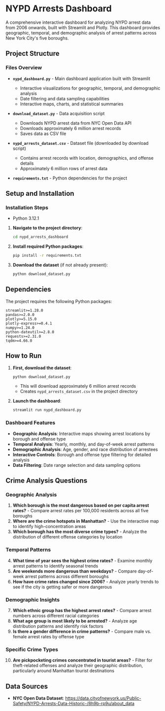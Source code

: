 # NYPD Arrests Dashboard

A comprehensive interactive dashboard for analyzing NYPD arrest data from 2006 onwards, built with Streamlit and Plotly. This dashboard provides geographic, temporal, and demographic analysis of arrest patterns across New York City's five boroughs.

## Project Structure

### Files Overview

- **`nypd_dashboard.py`** - Main dashboard application built with Streamlit
  - Interactive visualizations for geographic, temporal, and demographic analysis
  - Date filtering and data sampling capabilities
  - Interactive maps, charts, and statistical summaries
  
- **`download_dataset.py`** - Data acquisition script
  - Downloads NYPD arrest data from NYC Open Data API
  - Downloads approximately 6 million arrest records
  - Saves data as CSV file
  
- **`nypd_arrests_dataset.csv`** - Dataset file (downloaded by download script)
  - Contains arrest records with location, demographics, and offense details
  - Approximately 6 million rows of arrest data
  
- **`requirements.txt`** - Python dependencies for the project

## Setup and Installation


### Installation Steps

- Python 3.12.1

1. **Navigate to the project directory**:
   ```bash
   cd nypd_arrests_dashboard
   ```

2. **Install required Python packages**:
   ```bash
   pip install -r requirements.txt
   ```

3. **Download the dataset** (if not already present):
   ```bash
   python download_dataset.py
   ```

## Dependencies

The project requires the following Python packages:

```
streamlit>=1.28.0
pandas>=2.0.0
plotly>=5.15.0
plotly-express>=0.4.1
numpy>=1.24.0
python-dateutil>=2.8.0
requests>=2.31.0
tqdm>=4.66.0
```

## How to Run

1. **First, download the dataset**:
   ```bash
   python download_dataset.py
   ```
   - This will download approximately 6 million arrest records
   - Creates `nypd_arrests_dataset.csv` in the project directory

2. **Launch the dashboard**:
   ```bash
   streamlit run nypd_dashboard.py
   ```

### Dashboard Features

- **Geographic Analysis**: Interactive maps showing arrest locations by borough and offense type
- **Temporal Analysis**: Yearly, monthly, and day-of-week arrest patterns
- **Demographic Analysis**: Age, gender, and race distribution of arrestees
- **Interactive Controls**: Borough and offense type filtering for detailed analysis
- **Data Filtering**: Date range selection and data sampling options

## Crime Analysis Questions

### Geographic Analysis
1. **Which borough is the most dangerous based on per capita arrest rates?** - Compare arrest rates per 100,000 residents across all five boroughs
2. **Where are the crime hotspots in Manhattan?** - Use the interactive map to identify high-concentration areas
3. **Which borough has the most diverse crime types?** - Analyze the distribution of different offense categories by location

### Temporal Patterns
4. **What time of year sees the highest crime rates?** - Examine monthly arrest patterns to identify seasonal trends
5. **Are weekends more dangerous than weekdays?** - Compare day-of-week arrest patterns across different boroughs
6. **How have crime rates changed since 2006?** - Analyze yearly trends to see if the city is getting safer or more dangerous

### Demographic Insights
7. **Which ethnic group has the highest arrest rates?** - Compare arrest numbers across different racial categories
8. **What age group is most likely to be arrested?** - Analyze age distribution patterns and identify risk factors
9. **Is there a gender difference in crime patterns?** - Compare male vs. female arrest rates by offense type

### Specific Crime Types
10. **Are pickpocketing crimes concentrated in tourist areas?** - Filter for theft-related offenses and analyze their geographic distribution, particularly around Manhattan tourist destinations

## Data Sources

- **NYC Open Data Dataset**: https://data.cityofnewyork.us/Public-Safety/NYPD-Arrests-Data-Historic-/8h9b-rp9u/about_data
